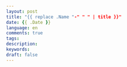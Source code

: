 ```yaml
---
layout: post
title: "{{ replace .Name "-" " " | title }}"
date: {{ .Date }}
language: en
comments: true
tags: 
description: 
keywords: 
draft: false
---
```

